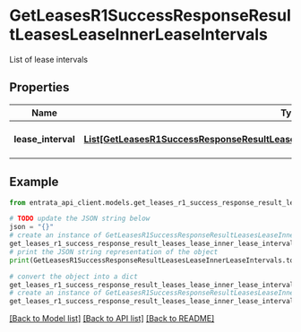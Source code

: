 # GetLeasesR1SuccessResponseResultLeasesLeaseInnerLeaseIntervals

List of lease intervals

## Properties

Name | Type | Description | Notes
------------ | ------------- | ------------- | -------------
**lease_interval** | [**List[GetLeasesR1SuccessResponseResultLeasesLeaseInnerLeaseIntervalsLeaseIntervalInner]**](GetLeasesR1SuccessResponseResultLeasesLeaseInnerLeaseIntervalsLeaseIntervalInner.md) | Array of lease intervals | 

## Example

```python
from entrata_api_client.models.get_leases_r1_success_response_result_leases_lease_inner_lease_intervals import GetLeasesR1SuccessResponseResultLeasesLeaseInnerLeaseIntervals

# TODO update the JSON string below
json = "{}"
# create an instance of GetLeasesR1SuccessResponseResultLeasesLeaseInnerLeaseIntervals from a JSON string
get_leases_r1_success_response_result_leases_lease_inner_lease_intervals_instance = GetLeasesR1SuccessResponseResultLeasesLeaseInnerLeaseIntervals.from_json(json)
# print the JSON string representation of the object
print(GetLeasesR1SuccessResponseResultLeasesLeaseInnerLeaseIntervals.to_json())

# convert the object into a dict
get_leases_r1_success_response_result_leases_lease_inner_lease_intervals_dict = get_leases_r1_success_response_result_leases_lease_inner_lease_intervals_instance.to_dict()
# create an instance of GetLeasesR1SuccessResponseResultLeasesLeaseInnerLeaseIntervals from a dict
get_leases_r1_success_response_result_leases_lease_inner_lease_intervals_from_dict = GetLeasesR1SuccessResponseResultLeasesLeaseInnerLeaseIntervals.from_dict(get_leases_r1_success_response_result_leases_lease_inner_lease_intervals_dict)
```
[[Back to Model list]](../README.md#documentation-for-models) [[Back to API list]](../README.md#documentation-for-api-endpoints) [[Back to README]](../README.md)



